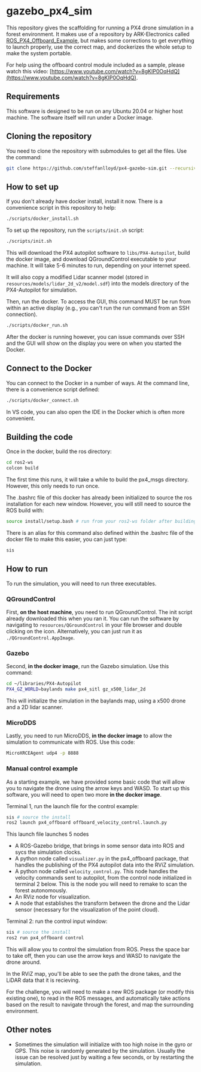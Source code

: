 # gazebo_px4_sim

This repository gives the scaffolding for running a PX4 drone simulation in a forest environment. It makes use of a repository by ARK-Electronics called [ROS_PX4_Offboard_Example](https://github.com/ARK-Electronics/ROS2_PX4_Offboard_Example), but makes some corrections to get everything to launch properly, use the correct map, and dockerizes the whole setup to make the system portable.

For help using the offboard control module included as a sample, please watch this video: [https://www.youtube.com/watch?v=8gKIP0OqHdQ](https://www.youtube.com/watch?v=8gKIP0OqHdQ).

## Requirements

This software is designed to be run on any Ubuntu 20.04 or higher host machine. The software itself will run under a Docker image.

## Cloning the repository

You need to clone the repository with submodules to get all the files. Use the command:
```bash
git clone https://github.com/steffanlloyd/px4-gazebo-sim.git --recursive
```

## How to set up

If you don't already have docker install, install it now. There is a convenience script in this repository to help:
```bash
./scripts/docker_install.sh
```

To set up the repository, run the `scripts/init.sh` script:
```bash
./scripts/init.sh
```
This will download the PX4 autopilot software to `libs/PX4-Autopilot`, build the docker image, and download QGroundControl executable to your machine. It will take 5-6 minutes to run, depending on your internet speed.

It will also copy a modified Lidar scanner model (stored in `resources/models/lidar_2d_v2/model.sdf`) into the models directory of the PX4-Autopilot for simulation.

Then, run the docker. To access the GUI, this command MUST be run from within an active display (e.g., you can't run the run command from an SSH connection).
```bash
./scripts/docker_run.sh
```
After the docker is running however, you can issue commands over SSH and the GUI will show on the display you were on when you started the Docker.

## Connect to the Docker
You can connect to the Docker in a number of ways. At the command line, there is a convenience script defined:
```bash
./scripts/docker_connect.sh
```
In VS code, you can also open the IDE in the Docker which is often more convenient.

## Building the code

Once in the docker, build the ros directory:
```bash
cd ros2-ws
colcon build
```
The first time this runs, it will take a while to build the px4_msgs directory. However, this only needs to run once.

The .bashrc file of this docker has already been initialized to source the ros installation for each new window. However, you will still need to source the ROS build with:
```bash
source install/setup.bash # run from your ros2-ws folder after building.
```
There is an alias for this command also defined within the .bashrc file of the docker file to make this easier, you can just type:
```bash
sis
```

## How to run

To run the simulation, you will need to run three executables.

### QGroundControl
First, **on the host machine**, you need to run QGroundControl. The init script already downloaded this when you ran it. You can run the software by navigating to `resources/QGroundControl` in your file browser and double clicking on the icon. Alternatively, you can just run it as `./QGroundControl.AppImage`.

### Gazebo
Second, **in the docker image**, run the Gazebo simulation. Use this command:
```bash
cd ~/libraries/PX4-Autopilot
PX4_GZ_WORLD=baylands make px4_sitl gz_x500_lidar_2d
```
This will initialize the simulation in the baylands map, using a x500 drone and a 2D lidar scanner.

### MicroDDS
Lastly, you need to run MicroDDS, **in the docker image** to allow the simulation to communicate with ROS. Use this code:
```bash
MicroXRCEAgent udp4 -p 8888
```

### Manual control example
As a starting example, we have provided some basic code that will allow you to navigate the drone using the arrow keys and WASD. To start up this software, you will need to open two more **in the docker image**.

Terminal 1, run the launch file for the control example:
```bash
sis # source the install
ros2 launch px4_offboard offboard_velocity_control.launch.py 
```
This launch file launches 5 nodes
 - A ROS-Gazebo bridge, that brings in some sensor data into ROS and sycs the simulation clocks.
 - A python node called `visualizer.py` in the px4_offboard package, that handles the publishing of the PX4 autopilot data into the RViZ simulation.
 - A python node called `velocity_control.py`. This node handles the velocity commands sent to autopilot, from the control node initialized in terminal 2 below. This is the node you will need to remake to scan the forest autonomously.
 - An RViz node for visualization.
 - A node that establishes the transform between the drone and the Lidar sensor (necessary for the visualization of the point cloud).

Terminal 2: run the control input window:
```bash
sis # source the install
ros2 run px4_offboard control
```

This will allow you to control the simulation from ROS. Press the space bar to take off, then you can use the arrow keys and WASD to navigate the drone around.

In the RViZ map, you'll be able to see the path the drone takes, and the LiDAR data that it is recieving.

For the challenge, you will need to make a new ROS package (or modify this existing one), to read in the ROS messages, and automatically take actions based on the result to navigate through the forest, and map the surrounding environment.

## Other notes

 - Sometimes the simulation will initialize with too high noise in the gyro or GPS. This noise is randomly generated by the simulation. Usually the issue can be resolved just by waiting a few seconds, or by restarting the simulation.